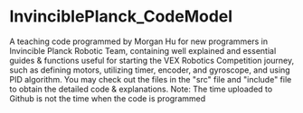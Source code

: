 # InvinciblePlanck_CodeModel
A teaching code programmed by Morgan Hu for new programmers in Invincible Planck Robotic Team, containing well explained and essential guides & functions useful for starting the VEX Robotics Competition journey, such as defining motors, utilizing timer, encoder, and gyroscope, and using PID algorithm. You may check out the files in the "src" file and "include" file to obtain the detailed code & explanations. Note: The time uploaded to Github is not the time when the code is programmed
